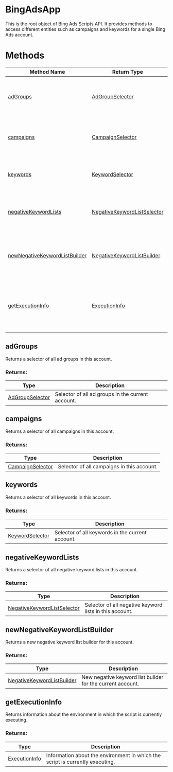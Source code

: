 # BingAdsApp
This is the root object of Bing Ads Scripts API. It provides methods to access different entities such as campaigns and keywords for a single Bing Ads account.
# Methods
|Method Name|Return Type|Description|
|-|-|-
[adGroups](#adgroups)|[AdGroupSelector](./AdGroupSelector)|Returns a selector of all ad groups in this account.
[campaigns](#campaigns)|[CampaignSelector](./CampaignSelector)|Returns a selector of all campaigns in this account.
[keywords](#keywords)|[KeywordSelector](./KeywordSelector)|Returns a selector of all keywords in this account.
[negativeKeywordLists](#negativekeywordlists)|[NegativeKeywordListSelector](./NegativeKeywordListSelector)|Returns a selector of all negative keyword lists in this account.
[newNegativeKeywordListBuilder](#newnegativekeywordlistbuilder)|[NegativeKeywordListBuilder](./NegativeKeywordListBuilder)|Returns a new negative keyword list builder for this account.
[getExecutionInfo](#getexecutioninfo)|[ExecutionInfo](./ExecutionInfo)|Returns information about the environment in which the script is currently executing.

## <a name="adgroups"></a>adGroups
Returns a selector of all ad groups in this account. 

### Returns:
|Type|Description|
|-|-
[AdGroupSelector](./AdGroupSelector)|Selector of all ad groups in the current account.

## <a name="campaigns"></a>campaigns
Returns a selector of all campaigns in this account. 

### Returns:
|Type|Description|
|-|-
[CampaignSelector](./CampaignSelector)|Selector of all campaigns in this account.

## <a name="keywords"></a>keywords
Returns a selector of all keywords in this account.

### Returns:
|Type|Description|
|-|-
[KeywordSelector](./KeywordSelector)|Selector of all keywords in the current account.

## <a name="negativekeywordlists"></a>negativeKeywordLists
Returns a selector of all negative keyword lists in this account. 

### Returns:
|Type|Description|
|-|-
[NegativeKeywordListSelector](./NegativeKeywordListSelector)|Selector of all negative keyword lists in this account.

## <a name="newnegativekeywordlistbuilder"></a>newNegativeKeywordListBuilder
Returns a new negative keyword list builder for this account. 

### Returns:
|Type|Description|
|-|-
[NegativeKeywordListBuilder](./NegativeKeywordListBuilder)|New negative keyword list builder for the current account.

## <a name="getexecutioninfo"></a>getExecutionInfo
Returns information about the environment in which the script is currently executing.

### Returns:
|Type|Description|
|-|-
[ExecutionInfo](./ExecutionInfo)|Information about the environment in which the script is currently executing.

